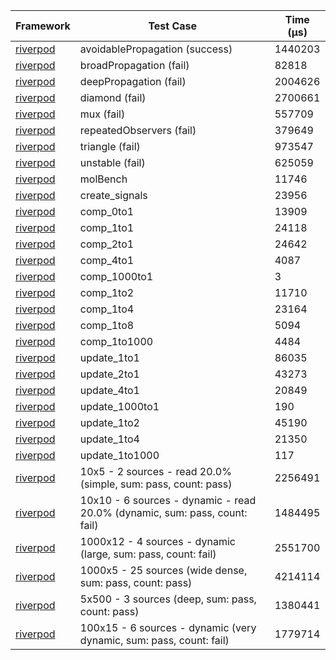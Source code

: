 | Framework | Test Case | Time (μs) |
| --- | --- | --- |
| [riverpod](https://github.com/rrousselGit/riverpod) | avoidablePropagation (success) | 1440203 |
| [riverpod](https://github.com/rrousselGit/riverpod) | broadPropagation (fail) | 82818 |
| [riverpod](https://github.com/rrousselGit/riverpod) | deepPropagation (fail) | 2004626 |
| [riverpod](https://github.com/rrousselGit/riverpod) | diamond (fail) | 2700661 |
| [riverpod](https://github.com/rrousselGit/riverpod) | mux (fail) | 557709 |
| [riverpod](https://github.com/rrousselGit/riverpod) | repeatedObservers (fail) | 379649 |
| [riverpod](https://github.com/rrousselGit/riverpod) | triangle (fail) | 973547 |
| [riverpod](https://github.com/rrousselGit/riverpod) | unstable (fail) | 625059 |
| [riverpod](https://github.com/rrousselGit/riverpod) | molBench | 11746 |
| [riverpod](https://github.com/rrousselGit/riverpod) | create_signals | 23956 |
| [riverpod](https://github.com/rrousselGit/riverpod) | comp_0to1 | 13909 |
| [riverpod](https://github.com/rrousselGit/riverpod) | comp_1to1 | 24118 |
| [riverpod](https://github.com/rrousselGit/riverpod) | comp_2to1 | 24642 |
| [riverpod](https://github.com/rrousselGit/riverpod) | comp_4to1 | 4087 |
| [riverpod](https://github.com/rrousselGit/riverpod) | comp_1000to1 | 3 |
| [riverpod](https://github.com/rrousselGit/riverpod) | comp_1to2 | 11710 |
| [riverpod](https://github.com/rrousselGit/riverpod) | comp_1to4 | 23164 |
| [riverpod](https://github.com/rrousselGit/riverpod) | comp_1to8 | 5094 |
| [riverpod](https://github.com/rrousselGit/riverpod) | comp_1to1000 | 4484 |
| [riverpod](https://github.com/rrousselGit/riverpod) | update_1to1 | 86035 |
| [riverpod](https://github.com/rrousselGit/riverpod) | update_2to1 | 43273 |
| [riverpod](https://github.com/rrousselGit/riverpod) | update_4to1 | 20849 |
| [riverpod](https://github.com/rrousselGit/riverpod) | update_1000to1 | 190 |
| [riverpod](https://github.com/rrousselGit/riverpod) | update_1to2 | 45190 |
| [riverpod](https://github.com/rrousselGit/riverpod) | update_1to4 | 21350 |
| [riverpod](https://github.com/rrousselGit/riverpod) | update_1to1000 | 117 |
| [riverpod](https://github.com/rrousselGit/riverpod) | 10x5 - 2 sources - read 20.0% (simple, sum: pass, count: pass) | 2256491 |
| [riverpod](https://github.com/rrousselGit/riverpod) | 10x10 - 6 sources - dynamic - read 20.0% (dynamic, sum: pass, count: fail) | 1484495 |
| [riverpod](https://github.com/rrousselGit/riverpod) | 1000x12 - 4 sources - dynamic (large, sum: pass, count: fail) | 2551700 |
| [riverpod](https://github.com/rrousselGit/riverpod) | 1000x5 - 25 sources (wide dense, sum: pass, count: pass) | 4214114 |
| [riverpod](https://github.com/rrousselGit/riverpod) | 5x500 - 3 sources (deep, sum: pass, count: pass) | 1380441 |
| [riverpod](https://github.com/rrousselGit/riverpod) | 100x15 - 6 sources - dynamic (very dynamic, sum: pass, count: fail) | 1779714 |
